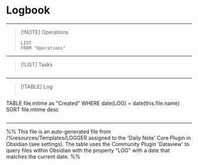 # Logbook


---

> [!NOTE] Operations
> 
>```dataview
>LIST
>FROM "Operations"
>```

---

> [!LIST] Tasks
> ```tasks
> ```

---

> [!TABLE] Log
> ```dataview
TABLE file.mtime as "Created"
WHERE date(LOG) = date(this.file.name)
SORT file.mtime desc
>```






---
%%
This file is an auto-generated file from /%resources/Templates/LOGGER assigned to the 'Daily Note' Core Plugin in Obsidian (see settings). The table uses the Community Plugin 'Dataview' to query files within Obsidian with the property "LOG" with a date that matches the current date.
%%